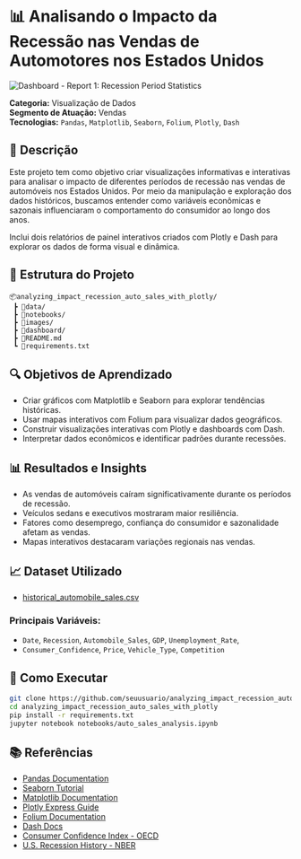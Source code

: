 # 📊 Analisando o Impacto da Recessão nas Vendas de Automotores nos Estados Unidos

![Dashboard - Report 1: Recession Period Statistics](report_1_recession_period_stats.png)

**Categoria:** Visualização de Dados  
**Segmento de Atuação:** Vendas  
**Tecnologias:** `Pandas`, `Matplotlib`, `Seaborn`, `Folium`, `Plotly`, `Dash`

## 📝 Descrição

Este projeto tem como objetivo criar visualizações informativas e interativas para analisar o impacto de diferentes períodos de recessão nas vendas de automóveis nos Estados Unidos. Por meio da manipulação e exploração dos dados históricos, buscamos entender como variáveis econômicas e sazonais influenciaram o comportamento do consumidor ao longo dos anos.

Inclui dois relatórios de painel interativos criados com Plotly e Dash para explorar os dados de forma visual e dinâmica.

## 📁 Estrutura do Projeto

```
📦analyzing_impact_recession_auto_sales_with_plotly/
 ┣ 📂data/
 ┣ 📂notebooks/
 ┣ 📂images/
 ┣ 📂dashboard/
 ┣ 📜README.md
 ┗ 📜requirements.txt
```

## 🔍 Objetivos de Aprendizado

- Criar gráficos com Matplotlib e Seaborn para explorar tendências históricas.
- Usar mapas interativos com Folium para visualizar dados geográficos.
- Construir visualizações interativas com Plotly e dashboards com Dash.
- Interpretar dados econômicos e identificar padrões durante recessões.

## 📊 Resultados e Insights

- As vendas de automóveis caíram significativamente durante os períodos de recessão.
- Veículos sedans e executivos mostraram maior resiliência.
- Fatores como desemprego, confiança do consumidor e sazonalidade afetam as vendas.
- Mapas interativos destacaram variações regionais nas vendas.

## 📈 Dataset Utilizado

- [historical_automobile_sales.csv](https://cf-courses-data.s3.us.cloud-object-storage.appdomain.cloud/IBMDeveloperSkillsNetwork-DV0101EN-SkillsNetwork/Data%20Files/historical_automobile_sales.csv)

### Principais Variáveis:

- `Date`, `Recession`, `Automobile_Sales`, `GDP`, `Unemployment_Rate`,
- `Consumer_Confidence`, `Price`, `Vehicle_Type`, `Competition`

## 🚀 Como Executar

```bash
git clone https://github.com/seuusuario/analyzing_impact_recession_auto_sales_with_plotly.git
cd analyzing_impact_recession_auto_sales_with_plotly
pip install -r requirements.txt
jupyter notebook notebooks/auto_sales_analysis.ipynb
```

## 📚 Referências

- [Pandas Documentation](https://pandas.pydata.org/)
- [Seaborn Tutorial](https://seaborn.pydata.org/)
- [Matplotlib Documentation](https://matplotlib.org/stable/contents.html)
- [Plotly Express Guide](https://plotly.com/python/plotly-express/)
- [Folium Documentation](https://python-visualization.github.io/folium/)
- [Dash Docs](https://dash.plotly.com/)
- [Consumer Confidence Index - OECD](https://data.oecd.org/leadind/consumer-confidence-index-cci.htm)
- [U.S. Recession History - NBER](https://www.nber.org/research/data/us-business-cycle-expansions-and-contractions)